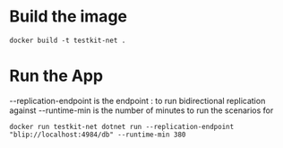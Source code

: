 # Build the image
```
docker build -t testkit-net .
```

# Run the App

--replication-endpoint is the endpoint <SyncGatewayUrl>:<DatabaseName> to run bidirectional replication against
--runtime-min is the number of minutes to run the scenarios for

```
docker run testkit-net dotnet run --replication-endpoint "blip://localhost:4984/db" --runtime-min 380
```